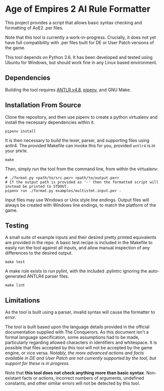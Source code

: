 # Age of Empires 2 AI Rule Formatter

This project provides a script that allows basic syntax checking and formatting of AoE2 .per files.

Note that this tool is currently a work-in-progress. Crucially, it does not yet have full compatibility with .per files built for DE or User Patch versions of the game.

This tool depends on Python 3.6. It has been developed and tested using Ubuntu for Windows, but should work fine in any Linux based environment.

## Dependencies

Building the tool requires [ANTLR v4.8](https://www.antlr.org/), [pipenv](https://pypi.org/project/pipenv/), and GNU Make.

## Installation From Source

Clone the repository, and then use pipenv to create a python virtualenv and install the necessary dependencies within it.

```
pipenv install
```

It is then necessary to build the lexer, parser, and supporting files using antlr4. The provided Makefile can invoke this for you, provided `antlr4` is in your `$PATH`.

```
make
```

Then, simply run the tool from the command line, from within the virtualenv:

```
# ./format.py <path/to/src.per> <path/to/output.per>
# If the output path is provided as '-' then the formatted script will instead be printed to STDOUT.
pipenv run ./format.py examples/multistmt.input.per -
```

Input files may use Windows or Unix style line endings. Output files will always be created with Windows line endings, to match the platform of the game.

## Testing

A small suite of example inputs and their desired pretty printed equivalents are provided in the repo.
A basic test recipe is included in the Makefile to easily run the tool against all inputs, and allow manual inspection of any differences to the desired output.

```
make test
```

A make rule exists to run pylint, with the included .pylintrc ignoring the auto-generated ANTLR4 parser files.

```
make lint
```

## Limitations

As the tool is built using a parser, invalid syntax will cause the formatter to error.

The tool is built based upon the language details provided in the official documentation supplied with The Conquerors.
As this document isn't a formal language specification, some assumptions had to be made, particularly regarding allowed characters in identifiers and whitespace.
It is possible that files accepted by this tool will not be accepted by the game engine, or vice versa.
*Notably, the more advanced actions and facts available in DE and User Patch are not currently supported by the tool, but support for these is in progress.*

Note that **this tool does not check anything more than basic syntax**.
Non-existant facts or actions, incorrect numbers of arguments, undefined constants, and other similar errors will not be detected by this tool.
